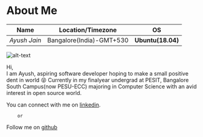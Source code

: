 # About Me

Name | Location/Timezone | OS
--- | --- | ---
*Ayush Jain* | Bangalore(India)-GMT+530| **Ubuntu(18.04)**


![alt-text](https://img.etimg.com/thumb/msid-72885396,width-643,imgsize-1240914,resizemode-4/randstad-insights-report-also-reveals-that-professionals-from-the-it-industry-command-the-highest-salaries-.jpg "Namma Bengaluru")


Hi,<br>
I am Ayush, aspiring software developer hoping to make a small positive dent in world :stuck_out_tongue_closed_eyes:
Currently in my finalyear  undergrad  at PESIT, Bangalore South Campus(now PESU-ECC) majoring in Computer Science with an avid interest in open source world.


You can connect with me on [linkedin](www.linkedin.com/in/ayushjain0402).

		or
		
Follow me on [github](https://github.com/aj4ayushjain)  

